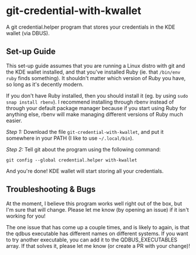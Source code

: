 # git-credential-with-kwallet

A git credential.helper program that stores your credentials in the KDE wallet (via DBUS).

## Set-up Guide

This set-up guide assumes that you are running a Linux distro with git and the KDE wallet installed, and that you've installed Ruby (ie. that `/bin/env ruby` finds something). It shouldn't matter which version of Ruby you have, so long as it's decently modern.

If you don't have Ruby installed, then you should install it (eg. by using `sudo snap install rbenv`). I recommend installing through rbenv instead of through your default package manager because if you start using Ruby for anything else, rbenv will make managing different versions of Ruby much easier.

*Step 1:* Download the file `git-credential-with-kwallet`, and put it somewhere in your PATH (I like to use `~/.local/bin`).

*Step 2:* Tell git about the program using the following command:

    git config --global credential.helper with-kwallet

And you're done! KDE wallet will start storing all your credentials.

## Troubleshooting & Bugs

At the moment, I believe this program works well right out of the box, but I'm sure that will change. Please let me know (by opening an issue) if it isn't working for you!

The one issue that has come up a couple times, and is likely to again, is that the qdbus executable has different names on different systems. If you want to try another executable, you can add it to the QDBUS_EXECUTABLES array. If that solves it, please let me know (or create a PR with your change)!
